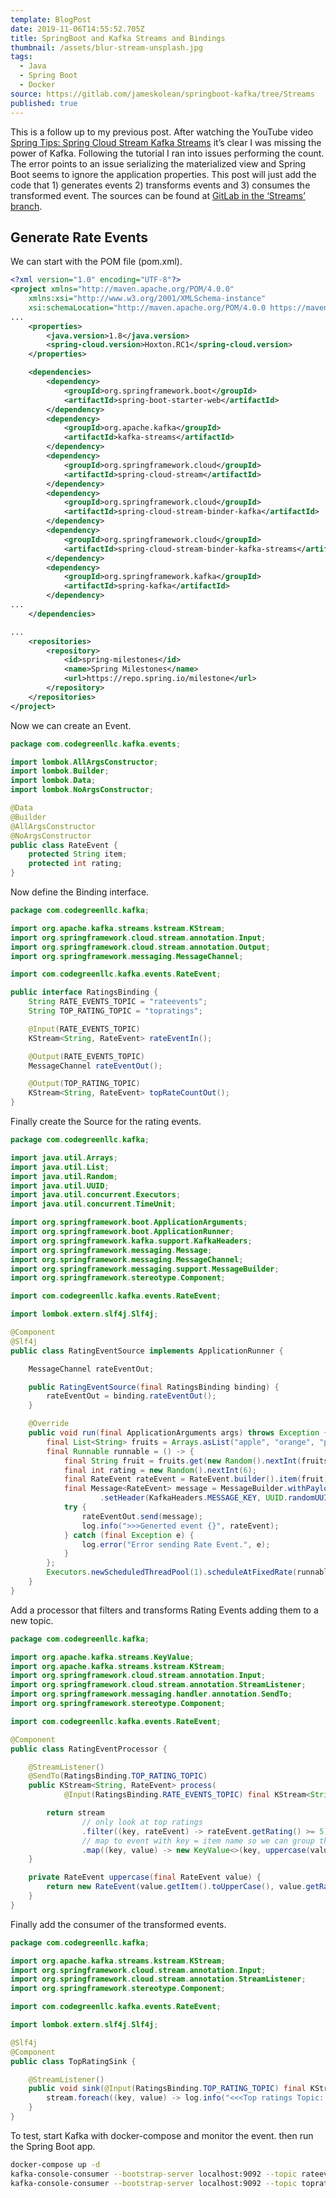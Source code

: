 ```yaml
---
template: BlogPost
date: 2019-11-06T14:55:52.705Z
title: SpringBoot and Kafka Streams and Bindings
thumbnail: /assets/blur-stream-unsplash.jpg
tags:
  - Java
  - Spring Boot
  - Docker
source: https://gitlab.com/jameskolean/springboot-kafka/tree/Streams
published: true
---
```


This is a follow up to my previous post. After watching the YouTube video [Spring Tips: Spring Cloud Stream Kafka Streams](https://www.youtube.com/watch?v=YPDzcmqwCNo) it’s clear I was missing the power of Kafka. Following the tutorial I ran into issues performing the count. The error points to an issue serializing the materialized view and Spring Boot seems to ignore the application properties. This post will just add the code that 1) generates events 2) transforms events and 3) consumes the transformed event. The sources can be found at [GitLab in the ‘Streams’ branch](https://gitlab.com/jameskolean/springboot-kafka/tree/Streams).

## Generate Rate Events

We can start with the POM file (pom.xml).

```xml
<?xml version="1.0" encoding="UTF-8"?>
<project xmlns="http://maven.apache.org/POM/4.0.0"
	xmlns:xsi="http://www.w3.org/2001/XMLSchema-instance"
	xsi:schemaLocation="http://maven.apache.org/POM/4.0.0 https://maven.apache.org/xsd/maven-4.0.0.xsd">
...
	<properties>
		<java.version>1.8</java.version>
		<spring-cloud.version>Hoxton.RC1</spring-cloud.version>
	</properties>

	<dependencies>
		<dependency>
			<groupId>org.springframework.boot</groupId>
			<artifactId>spring-boot-starter-web</artifactId>
		</dependency>
		<dependency>
			<groupId>org.apache.kafka</groupId>
			<artifactId>kafka-streams</artifactId>
		</dependency>
		<dependency>
			<groupId>org.springframework.cloud</groupId>
			<artifactId>spring-cloud-stream</artifactId>
		</dependency>
		<dependency>
			<groupId>org.springframework.cloud</groupId>
			<artifactId>spring-cloud-stream-binder-kafka</artifactId>
		</dependency>
		<dependency>
			<groupId>org.springframework.cloud</groupId>
			<artifactId>spring-cloud-stream-binder-kafka-streams</artifactId>
		</dependency>
		<dependency>
			<groupId>org.springframework.kafka</groupId>
			<artifactId>spring-kafka</artifactId>
		</dependency>
...
	</dependencies>

...
	<repositories>
		<repository>
			<id>spring-milestones</id>
			<name>Spring Milestones</name>
			<url>https://repo.spring.io/milestone</url>
		</repository>
	</repositories>
</project>
```

Now we can create an Event.

```java
package com.codegreenllc.kafka.events;

import lombok.AllArgsConstructor;
import lombok.Builder;
import lombok.Data;
import lombok.NoArgsConstructor;

@Data
@Builder
@AllArgsConstructor
@NoArgsConstructor
public class RateEvent {
    protected String item;
    protected int rating;
}
```

Now define the Binding interface.

```java
package com.codegreenllc.kafka;

import org.apache.kafka.streams.kstream.KStream;
import org.springframework.cloud.stream.annotation.Input;
import org.springframework.cloud.stream.annotation.Output;
import org.springframework.messaging.MessageChannel;

import com.codegreenllc.kafka.events.RateEvent;

public interface RatingsBinding {
    String RATE_EVENTS_TOPIC = "rateevents";
    String TOP_RATING_TOPIC = "topratings";

    @Input(RATE_EVENTS_TOPIC)
    KStream<String, RateEvent> rateEventIn();

    @Output(RATE_EVENTS_TOPIC)
    MessageChannel rateEventOut();

    @Output(TOP_RATING_TOPIC)
    KStream<String, RateEvent> topRateCountOut();
}
```

Finally create the Source for the rating events.

```java
package com.codegreenllc.kafka;

import java.util.Arrays;
import java.util.List;
import java.util.Random;
import java.util.UUID;
import java.util.concurrent.Executors;
import java.util.concurrent.TimeUnit;

import org.springframework.boot.ApplicationArguments;
import org.springframework.boot.ApplicationRunner;
import org.springframework.kafka.support.KafkaHeaders;
import org.springframework.messaging.Message;
import org.springframework.messaging.MessageChannel;
import org.springframework.messaging.support.MessageBuilder;
import org.springframework.stereotype.Component;

import com.codegreenllc.kafka.events.RateEvent;

import lombok.extern.slf4j.Slf4j;

@Component
@Slf4j
public class RatingEventSource implements ApplicationRunner {

    MessageChannel rateEventOut;

    public RatingEventSource(final RatingsBinding binding) {
        rateEventOut = binding.rateEventOut();
    }

    @Override
    public void run(final ApplicationArguments args) throws Exception {
        final List<String> fruits = Arrays.asList("apple", "orange", "pumpkin", "strawberry", "peach", "mango");
        final Runnable runnable = () -> {
            final String fruit = fruits.get(new Random().nextInt(fruits.size()));
            final int rating = new Random().nextInt(6);
            final RateEvent rateEvent = RateEvent.builder().item(fruit).rating(rating).build();
            final Message<RateEvent> message = MessageBuilder.withPayload(rateEvent)
                    .setHeader(KafkaHeaders.MESSAGE_KEY, UUID.randomUUID().toString().getBytes()).build();
            try {
                rateEventOut.send(message);
                log.info(">>>Generted event {}", rateEvent);
            } catch (final Exception e) {
                log.error("Error sending Rate Event.", e);
            }
        };
        Executors.newScheduledThreadPool(1).scheduleAtFixedRate(runnable, 1, 1, TimeUnit.SECONDS);
    }
}
```

Add a processor that filters and transforms Rating Events adding them to a new topic.

```java
package com.codegreenllc.kafka;

import org.apache.kafka.streams.KeyValue;
import org.apache.kafka.streams.kstream.KStream;
import org.springframework.cloud.stream.annotation.Input;
import org.springframework.cloud.stream.annotation.StreamListener;
import org.springframework.messaging.handler.annotation.SendTo;
import org.springframework.stereotype.Component;

import com.codegreenllc.kafka.events.RateEvent;

@Component
public class RatingEventProcessor {

    @StreamListener()
    @SendTo(RatingsBinding.TOP_RATING_TOPIC)
    public KStream<String, RateEvent> process(
            @Input(RatingsBinding.RATE_EVENTS_TOPIC) final KStream<String, RateEvent> stream) {

        return stream
                // only look at top ratings
                .filter((key, rateEvent) -> rateEvent.getRating() >= 5)
                // map to event with key = item name so we can group them
                .map((key, value) -> new KeyValue<>(key, uppercase(value)));
    }

    private RateEvent uppercase(final RateEvent value) {
        return new RateEvent(value.getItem().toUpperCase(), value.getRating());
    }
}
```

Finally add the consumer of the transformed events.

```java
package com.codegreenllc.kafka;

import org.apache.kafka.streams.kstream.KStream;
import org.springframework.cloud.stream.annotation.Input;
import org.springframework.cloud.stream.annotation.StreamListener;
import org.springframework.stereotype.Component;

import com.codegreenllc.kafka.events.RateEvent;

import lombok.extern.slf4j.Slf4j;

@Slf4j
@Component
public class TopRatingSink {

    @StreamListener()
    public void sink(@Input(RatingsBinding.TOP_RATING_TOPIC) final KStream<String, RateEvent> stream) {
        stream.foreach((key, value) -> log.info("<<<Top ratings Topic: {}", value.toString()));
    }
}
```

To test, start Kafka with docker-compose and monitor the event. then run the Spring Boot app.

```bash
docker-compose up -d
kafka-console-consumer --bootstrap-server localhost:9092 --topic rateevents
kafka-console-consumer --bootstrap-server localhost:9092 --topic topratings
```
